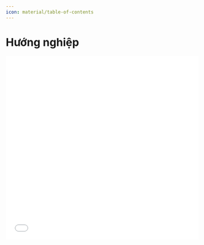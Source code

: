 ```yaml
---
icon: material/table-of-contents
---
```


# Hướng nghiệp

<div>
    <iframe style="width: 100%; height: 480px" frameBorder=0 src="../topic-index.html">Hướng nghiệp</iframe>
</div>